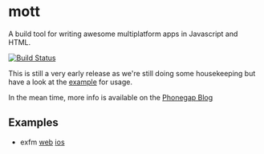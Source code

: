 # mott

A build tool for writing awesome multiplatform apps in Javascript and HTML.

[![Build Status](https://secure.travis-ci.org/imlucas/mott.png)](http://travis-ci.org/imlucas/mott)

This is still a very early release as we're still doing some housekeeping but have a
look at the [example](https://github.com/imlucas/mott/tree/master/examples) for usage.


In the mean time, more info is available on the [Phonegap Blog](http://phonegap.com/blog/2013/04/23/story-behind-exfm/)

## Examples

 * exfm [web](http://assets.extension.fm) [ios](https://itunes.apple.com/us/app/exfm/id440394777?mt=8)
